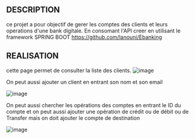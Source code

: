 ## DESCRIPTION

ce projet a pour objectif de gerer les comptes des clients et leurs operations d'une bank digitale. 
En consomant l'API creer en utilisant le framework SPRING BOOT https://github.com/lanouni/Ebanking 

## REALISATION 

cette page permet de consulter la liste des clients.
![image](https://user-images.githubusercontent.com/50047015/175663233-a990e50e-5881-46c3-beb4-41ba99f56477.png)

On peut aussi ajouter un client en entrant son nom et son email

![image](https://user-images.githubusercontent.com/50047015/175663401-396172d4-627e-4b7e-8e65-be94403b2396.png)

On peut aussi chercher les opérations  des comptes en entrant le ID du compte et on peut aussi ajouter une opération de crédit ou de débit ou de Transfer mais on doit ajouter le compte de destination 

![image](https://user-images.githubusercontent.com/50047015/175663437-58ffc920-360a-4fa6-ac93-70780e053dac.png)

